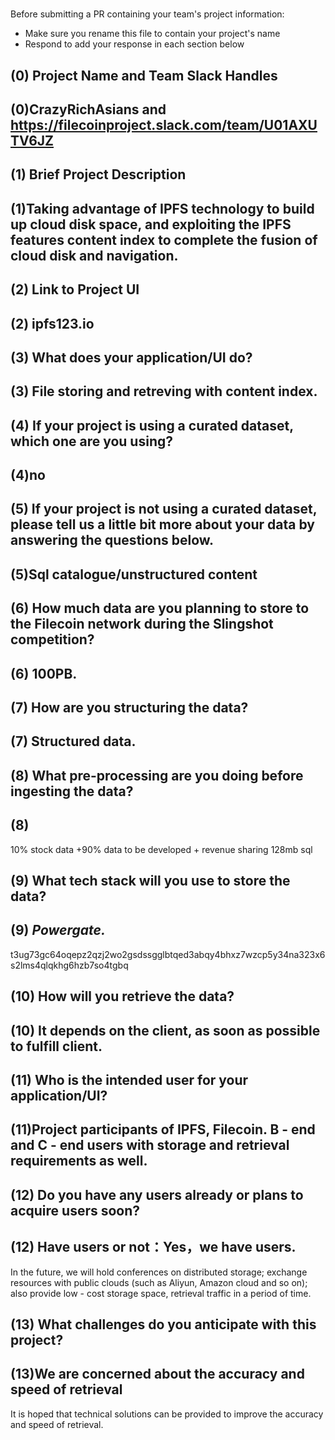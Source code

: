# <CrazyRichAsians>

Before submitting a PR containing your team's project information:
- Make sure you rename this file to contain your project's name
- Respond to add your response in each section below

## (0) Project Name and Team Slack Handles
## (0)CrazyRichAsians and https://filecoinproject.slack.com/team/U01AXUTV6JZ

## (1) Brief Project Description
## (1)Taking advantage of IPFS technology to build up cloud disk space, and exploiting the IPFS features content index to complete the fusion of cloud disk and navigation.

## (2) Link to Project UI
## (2) ipfs123.io

## (3) What does your application/UI do?
## (3) File storing and retreving with content index.

## (4) If your project is using a curated dataset, which one are you using?
## (4)no

## (5) If your project is not using a curated dataset, please tell us a little bit more about your data by answering the questions below.
## (5)Sql catalogue/unstructured content

## (6) How much data are you planning to store to the Filecoin network during the Slingshot competition?
## (6) 100PB.

## (7) How are you structuring the data?
## (7) Structured data.

## (8) What pre-processing are you doing before ingesting the data?
## (8) 
10% stock data +90% data to be developed + revenue sharing
128mb
sql


## (9)  What tech stack will you use to store the data?
## (9) *Powergate.*
t3ug73gc64oqepz2qzj2wo2gsdssgglbtqed3abqy4bhxz7wzcp5y34na323x6s2lms4qlqkhg6hzb7so4tgbq

## (10) How will you retrieve the data?
## (10) It depends on the client, as soon as possible to fulfill client.

## (11) Who is the intended user for your application/UI?
## (11)Project participants of IPFS, Filecoin. B - end and C - end users with storage and retrieval requirements as well.

## (12) Do you have any users already or plans to acquire users soon?
## (12) Have users or not：Yes，we have users.
In the future, we will hold conferences on distributed storage; exchange resources with public clouds (such as Aliyun, Amazon cloud and so on); also provide low - cost storage space, retrieval traffic in a period of time.

## (13) What challenges do you anticipate with this project?
## (13)We are concerned about the accuracy and speed of retrieval
It is hoped that technical solutions can be provided to improve the accuracy and speed of retrieval.
